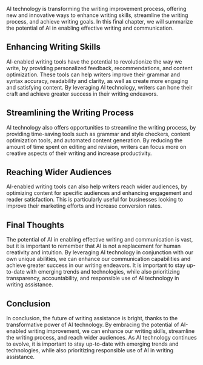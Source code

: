 
AI technology is transforming the writing improvement process, offering new and innovative ways to enhance writing skills, streamline the writing process, and achieve writing goals. In this final chapter, we will summarize the potential of AI in enabling effective writing and communication.

Enhancing Writing Skills
------------------------

AI-enabled writing tools have the potential to revolutionize the way we write, by providing personalized feedback, recommendations, and content optimization. These tools can help writers improve their grammar and syntax accuracy, readability and clarity, as well as create more engaging and satisfying content. By leveraging AI technology, writers can hone their craft and achieve greater success in their writing endeavors.

Streamlining the Writing Process
--------------------------------

AI technology also offers opportunities to streamline the writing process, by providing time-saving tools such as grammar and style checkers, content optimization tools, and automated content generation. By reducing the amount of time spent on editing and revision, writers can focus more on creative aspects of their writing and increase productivity.

Reaching Wider Audiences
------------------------

AI-enabled writing tools can also help writers reach wider audiences, by optimizing content for specific audiences and enhancing engagement and reader satisfaction. This is particularly useful for businesses looking to improve their marketing efforts and increase conversion rates.

Final Thoughts
--------------

The potential of AI in enabling effective writing and communication is vast, but it is important to remember that AI is not a replacement for human creativity and intuition. By leveraging AI technology in conjunction with our own unique abilities, we can enhance our communication capabilities and achieve greater success in our writing endeavors. It is important to stay up-to-date with emerging trends and technologies, while also prioritizing transparency, accountability, and responsible use of AI technology in writing assistance.

Conclusion
----------

In conclusion, the future of writing assistance is bright, thanks to the transformative power of AI technology. By embracing the potential of AI-enabled writing improvement, we can enhance our writing skills, streamline the writing process, and reach wider audiences. As AI technology continues to evolve, it is important to stay up-to-date with emerging trends and technologies, while also prioritizing responsible use of AI in writing assistance.

